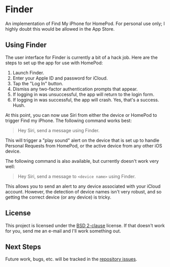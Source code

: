 # Finder

An implementation of Find My iPhone for HomePod. For personal use only; I highly doubt this would be allowed in the App Store.

## Using Finder

The user interface for Finder is currently a bit of a hack job. Here are the steps to set up the app for use with HomePod:

1. Launch Finder.
2. Enter your Apple ID and password for iCloud.
3. Tap the "Log In" button.
3. Dismiss any two-factor authentication prompts that appear.
4. If logging in was unsuccessful, the app will return to the login form.
5. If logging in was successful, the app will crash. Yes, that's a success. Hush.

At this point, you can now use Siri from either the device or HomePod to trigger Find my iPhone. The following command works best:

> Hey Siri, send a message using Finder.

This will trigger a "play sound" alert on the device that is set up to handle Personal Requests from HomePod, or the active device from any other iOS device.

The following command is also available, but currently doesn't work very well:

> Hey Siri, send a message to `<device name>` using Finder.

This allows you to send an alert to any device associated with your iCloud account. However, the detection of device names isn't very robust, and so getting the correct device (or any device) is tricky.
    
## License

This project is licensed under the [BSD 2-clause](http://choosealicense.com/licenses/bsd-2-clause/) license. If that doesn't work for you, send me an e-mail and I'll work something out.

## Next Steps

Future work, bugs, etc. will be tracked in the [repository issues](https://git.pado.name/pado/Finder/issues).
